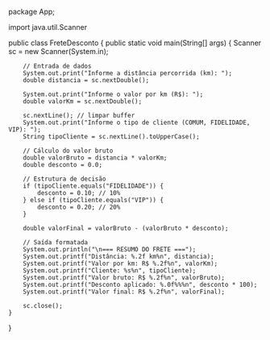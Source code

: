 package App;

import java.util.Scanner

public class FreteDesconto {
    public static void main(String[] args) {
        Scanner sc = new Scanner(System.in);

        // Entrada de dados
        System.out.print("Informe a distância percorrida (km): ");
        double distancia = sc.nextDouble();

        System.out.print("Informe o valor por km (R$): ");
        double valorKm = sc.nextDouble();

        sc.nextLine(); // limpar buffer
        System.out.print("Informe o tipo de cliente (COMUM, FIDELIDADE, VIP): ");
        String tipoCliente = sc.nextLine().toUpperCase();

        // Cálculo do valor bruto
        double valorBruto = distancia * valorKm;
        double desconto = 0.0;

        // Estrutura de decisão
        if (tipoCliente.equals("FIDELIDADE")) {
            desconto = 0.10; // 10%
        } else if (tipoCliente.equals("VIP")) {
            desconto = 0.20; // 20%
        }

        double valorFinal = valorBruto - (valorBruto * desconto);

        // Saída formatada
        System.out.println("\n=== RESUMO DO FRETE ===");
        System.out.printf("Distância: %.2f km%n", distancia);
        System.out.printf("Valor por km: R$ %.2f%n", valorKm);
        System.out.printf("Cliente: %s%n", tipoCliente);
        System.out.printf("Valor bruto: R$ %.2f%n", valorBruto);
        System.out.printf("Desconto aplicado: %.0f%%%n", desconto * 100);
        System.out.printf("Valor final: R$ %.2f%n", valorFinal);

        sc.close();
    }
}
